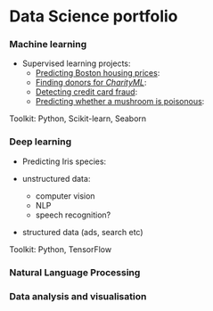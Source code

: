 # Data Science portfolio

### Machine learning
- Supervised learning projects:
  - [Predicting Boston housing prices](https://github.com/LauraCollard/boston_housing):
  - [Finding donors for *CharityML*](https://github.com/LauraCollard/finding_donors_for_charity):
  - [Detecting credit card fraud](https://github.com/LauraCollard/data_science_portfolio/tree/master/credit_card_fraud):
  - [Predicting whether a mushroom is poisonous](https://github.com/LauraCollard/data_science_portfolio/tree/master/poisonous_mushrooms): 

Toolkit: Python, Scikit-learn, Seaborn

### Deep learning
- Predicting Iris species:

- unstructured data:
  - computer vision
  - NLP
  - speech recognition?
- structured data (ads, search etc)

Toolkit: Python, TensorFlow

### Natural Language Processing

### Data analysis and visualisation
